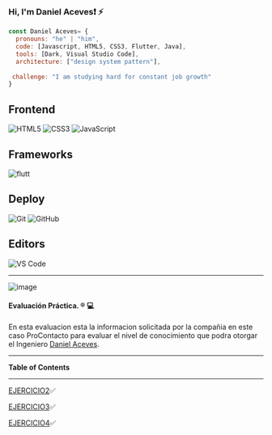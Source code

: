 ### Hi, I'm Daniel Aceves❗ ⚡


```js
const Daniel Aceves= {
  pronouns: "he" | "him",
  code: [Javascript, HTML5, CSS3, Flutter, Java],
  tools: [Dark, Visual Studio Code],
  architecture: ["design system pattern"],
 
 challenge: "I am studying hard for constant job growth"
}
```
## Frontend
![HTML5](https://img.shields.io/badge/-HTML5-%23E44D27?style=flat-square&logo=html5&logoColor=ffffff)
![CSS3](https://img.shields.io/badge/-CSS3-%231572B6?style=flat-square&logo=css3)
![JavaScript](https://img.shields.io/badge/-JavaScript-black?style=flat-square&logo=javascript)

## Frameworks
![flutt](https://user-images.githubusercontent.com/91232190/165925831-5bcf07b5-bb79-43d6-9176-ab122913ec93.jpg)


## Deploy
![Git](https://img.shields.io/badge/-Git-black?style=flat-square&logo=git)
![GitHub](https://img.shields.io/badge/-GitHub-181717?style=flat-square&logo=github)

## Editors
![VS Code](http://img.shields.io/badge/-VS%20Code-007ACC?style=flat-square&logo=visual-studio-code)

------
![image](https://user-images.githubusercontent.com/91232190/165880467-7f9e8107-ff7b-4d4c-9ba5-edce4069fe12.png)


#### Evaluación Práctica. &reg; 💻

En esta evaluacion esta la informacion solicitada por la compañia en este caso ProContacto para evaluar el nivel de conocimiento que podra otorgar el Ingeniero  [Daniel Aceves](https://github.com/IngDanielAceves "Daniel Aceves").

------

**Table of Contents**

------

[EJERCICIO2](https://github.com/IngDanielAceves/IngDanielAceves/blob/main/PROCONTACTO/EJERCICIO2.md)✅ 


[EJERCICIO3](https://github.com/IngDanielAceves/IngDanielAceves/blob/main/PROCONTACTO/EJERCICIO3.md)✅ 

[EJERCICIO4](https://github.com/IngDanielAceves/IngDanielAceves/blob/main/PROCONTACTO/EJERCICIO4.md)✅ 

